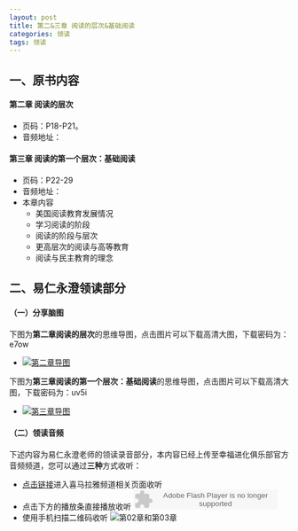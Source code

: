 ```yaml
---
layout: post
title: 第二&三章 阅读的层次&基础阅读
categories: 领读
tags: 领读
---
```


## 一、原书内容

#### 第二章 阅读的层次

- 页码：P18-P21。
- 音频地址：

#### 第三章 阅读的第一个层次：基础阅读

- 页码：P22-29
- 音频地址：
- 本章内容
	- 美国阅读教育发展情况
	- 学习阅读的阶段
	- 阅读的阶段与层次
	- 更高层次的阅读与高等教育
	- 阅读与民主教育的理念

## 二、易仁永澄领读部分

#### （一）分享脑图

下图为**第二章阅读的层次**的思维导图，点击图片可以下载高清大图，下载密码为：e7ow

- [![第二章导图](http://77fm42.com1.z0.glb.clouddn.com/htrab-nt-s02small.jpeg)](http://pan.baidu.com/s/1jH2d94a)

下图为**第三章阅读的第一个层次：基础阅读**的思维导图，点击图片可以下载高清大图，下载密码为：uv5i

- [![第三章导图](http://77fm42.com1.z0.glb.clouddn.com/htrab-nt-s03small.jpeg)](http://pan.baidu.com/s/1bnZRBR5)

#### （二）领读音频

下述内容为易仁永澄老师的领读录音部分，本内容已经上传至幸福进化俱乐部官方音频频道，您可以通过**三种**方式收听：

- [点击链接](http://www.ximalaya.com/12605301/sound/12093262)进入喜马拉雅频道相关页面收听
- 点击下方的播放条直接播放收听
	<object type="application/x-shockwave-flash" id="ximalaya_player" data="http://www.ximalaya.com/swf/sound/orange.swf?id=12093262" width="260" height="36"></object>
- 使用手机扫描二维码收听
![第02章和第03章](http://77fm42.com1.z0.glb.clouddn.com/htrab-qr-s02s03.png)